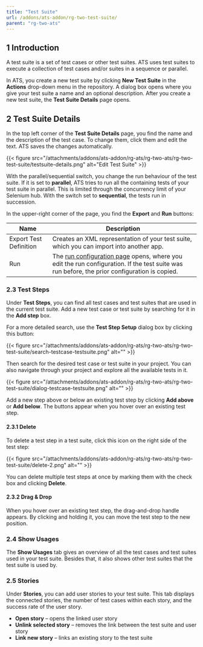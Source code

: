 ```yaml
---
title: "Test Suite"
url: /addons/ats-addon/rg-two-test-suite/
parent: "rg-two-ats"
---
```


## 1 Introduction

A test suite is a set of test cases or other test suites. ATS uses test suites to execute a collection of test cases and/or suites in a sequence or parallel.

In ATS, you create a new test suite by clicking **New Test Suite** in the **Actions** drop-down menu in the repository. A dialog box opens where you give your test suite a name and an optional description. After you create a new test suite, the **Test Suite Details** page opens.

## 2 Test Suite Details

In the top left corner of the **Test Suite Details** page, you find the name and the description of the test case.  To change them, click them and edit the text. ATS saves the changes automatically.

{{< figure src="/attachments/addons/ats-addon/rg-ats/rg-two-ats/rg-two-test-suite/testsuite-details.png" alt="Edit Test Suite" >}}

With the parallel/sequential switch, you change the run behaviour of the test suite. If it is set to **parallel**, ATS tries to run all the containing tests of your test suite in parallel. This is limited through the concurrency limit of your Selenium hub. With the switch set to **sequential**, the tests run in succession.

In the upper-right corner of the page, you find the **Export** and **Run** buttons:

| Name                   | Description                              |
| ---------------------- | ---------------------------------------- |
| Export Test Definition | Creates an XML representation of your test suite, which you can import into another app. |
| Run                    | The [run configuration page](/addons/ats-addon/rg-two-test-run/) opens, where you edit the run configuration. If the test suite was run before, the prior configuration is copied. |

### 2.3 Test Steps

Under **Test Steps**, you can find all test cases and test suites that are used in the current test suite. Add a new test case or test suite by searching for it in the **Add step** box.

For a more detailed search, use the **Test Step Setup** dialog box by clicking this button:

{{< figure src="/attachments/addons/ats-addon/rg-ats/rg-two-ats/rg-two-test-suite/search-testcase-testsuite.png" alt="" >}}

Then search for the desired test case or test suite in your project. You can also navigate through your project and explore all the available tests in it. 

{{< figure src="/attachments/addons/ats-addon/rg-ats/rg-two-ats/rg-two-test-suite/dialog-testcase-testsuite.png" alt="" >}}

Add a new step above or below an existing test step by clicking **Add above** or **Add below**. The buttons appear when you hover over an existing test step.

#### 2.3.1 Delete

To delete a test step in a test suite, click this icon on the right side of the test step:

{{< figure src="/attachments/addons/ats-addon/rg-ats/rg-two-ats/rg-two-test-suite/delete-2.png" alt="" >}}

You can delete multiple test steps at once by marking them with the check box and clicking **Delete**.

#### 2.3.2 Drag & Drop

When you hover over an existing test step, the drag-and-drop handle appears. By clicking and holding it, you can move the test step to the new position.

### 2.4 Show Usages

The **Show Usages** tab gives an overview of all the test cases and test suites used in your test suite. Besides that, it also shows other test suites that the test suite is used by.

### 2.5 Stories

Under **Stories**, you can add user stories to your test suite. This tab displays the connected stories, the number of test cases within each story, and the success rate of the user story.

* **Open story** – opens the linked user story
* **Unlink selected story** – removes the link between the test suite and user story
* **Link new story** – links an existing story to the test suite
